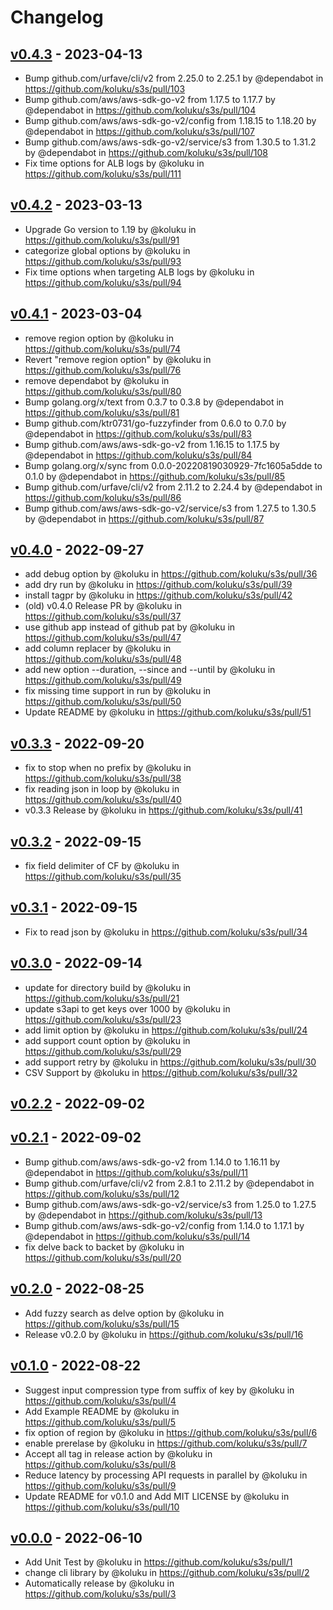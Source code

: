 # Changelog

## [v0.4.3](https://github.com/koluku/s3s/compare/v0.4.2...v0.4.3) - 2023-04-13
- Bump github.com/urfave/cli/v2 from 2.25.0 to 2.25.1 by @dependabot in https://github.com/koluku/s3s/pull/103
- Bump github.com/aws/aws-sdk-go-v2 from 1.17.5 to 1.17.7 by @dependabot in https://github.com/koluku/s3s/pull/104
- Bump github.com/aws/aws-sdk-go-v2/config from 1.18.15 to 1.18.20 by @dependabot in https://github.com/koluku/s3s/pull/107
- Bump github.com/aws/aws-sdk-go-v2/service/s3 from 1.30.5 to 1.31.2 by @dependabot in https://github.com/koluku/s3s/pull/108
- Fix time options for ALB logs by @koluku in https://github.com/koluku/s3s/pull/111

## [v0.4.2](https://github.com/koluku/s3s/compare/v0.4.1...v0.4.2) - 2023-03-13
- Upgrade Go version to 1.19 by @koluku in https://github.com/koluku/s3s/pull/91
- categorize global options by @koluku in https://github.com/koluku/s3s/pull/93
- Fix time options when targeting ALB logs by @koluku in https://github.com/koluku/s3s/pull/94

## [v0.4.1](https://github.com/koluku/s3s/compare/v0.4.0...v0.4.1) - 2023-03-04
- remove region option by @koluku in https://github.com/koluku/s3s/pull/74
- Revert "remove region option" by @koluku in https://github.com/koluku/s3s/pull/76
- remove dependabot by @koluku in https://github.com/koluku/s3s/pull/80
- Bump golang.org/x/text from 0.3.7 to 0.3.8 by @dependabot in https://github.com/koluku/s3s/pull/81
- Bump github.com/ktr0731/go-fuzzyfinder from 0.6.0 to 0.7.0 by @dependabot in https://github.com/koluku/s3s/pull/83
- Bump github.com/aws/aws-sdk-go-v2 from 1.16.15 to 1.17.5 by @dependabot in https://github.com/koluku/s3s/pull/84
- Bump golang.org/x/sync from 0.0.0-20220819030929-7fc1605a5dde to 0.1.0 by @dependabot in https://github.com/koluku/s3s/pull/85
- Bump github.com/urfave/cli/v2 from 2.11.2 to 2.24.4 by @dependabot in https://github.com/koluku/s3s/pull/86
- Bump github.com/aws/aws-sdk-go-v2/service/s3 from 1.27.5 to 1.30.5 by @dependabot in https://github.com/koluku/s3s/pull/87

## [v0.4.0](https://github.com/koluku/s3s/compare/v0.3.3...v0.4.0) - 2022-09-27
- add debug option by @koluku in https://github.com/koluku/s3s/pull/36
- add dry run by @koluku in https://github.com/koluku/s3s/pull/39
- install tagpr by @koluku in https://github.com/koluku/s3s/pull/42
- (old) v0.4.0 Release PR by @koluku in https://github.com/koluku/s3s/pull/37
- use github app instead of github pat by @koluku in https://github.com/koluku/s3s/pull/47
- add column replacer by @koluku in https://github.com/koluku/s3s/pull/48
- add new option --duration, --since and --until by @koluku in https://github.com/koluku/s3s/pull/49
- fix missing time support in run by @koluku in https://github.com/koluku/s3s/pull/50
- Update README by @koluku in https://github.com/koluku/s3s/pull/51

## [v0.3.3](https://github.com/koluku/s3s/compare/v0.3.2...v0.3.3) - 2022-09-20
- fix to stop when no prefix by @koluku in https://github.com/koluku/s3s/pull/38
- fix reading json in loop by @koluku in https://github.com/koluku/s3s/pull/40
- v0.3.3 Release by @koluku in https://github.com/koluku/s3s/pull/41

## [v0.3.2](https://github.com/koluku/s3s/compare/v0.3.1...v0.3.2) - 2022-09-15
- fix field delimiter of CF by @koluku in https://github.com/koluku/s3s/pull/35

## [v0.3.1](https://github.com/koluku/s3s/compare/v0.3.0...v0.3.1) - 2022-09-15
- Fix to read json by @koluku in https://github.com/koluku/s3s/pull/34

## [v0.3.0](https://github.com/koluku/s3s/compare/v0.2.2...v0.3.0) - 2022-09-14
- update for directory build by @koluku in https://github.com/koluku/s3s/pull/21
- update s3api to get keys over 1000 by @koluku in https://github.com/koluku/s3s/pull/23
- add limit option by @koluku in https://github.com/koluku/s3s/pull/24
- add support count option by @koluku in https://github.com/koluku/s3s/pull/29
- add support retry by @koluku in https://github.com/koluku/s3s/pull/30
- CSV Support by @koluku in https://github.com/koluku/s3s/pull/32

## [v0.2.2](https://github.com/koluku/s3s/compare/v0.2.1...v0.2.2) - 2022-09-02

## [v0.2.1](https://github.com/koluku/s3s/compare/v0.2.0...v0.2.1) - 2022-09-02
- Bump github.com/aws/aws-sdk-go-v2 from 1.14.0 to 1.16.11 by @dependabot in https://github.com/koluku/s3s/pull/11
- Bump github.com/urfave/cli/v2 from 2.8.1 to 2.11.2 by @dependabot in https://github.com/koluku/s3s/pull/12
- Bump github.com/aws/aws-sdk-go-v2/service/s3 from 1.25.0 to 1.27.5 by @dependabot in https://github.com/koluku/s3s/pull/13
- Bump github.com/aws/aws-sdk-go-v2/config from 1.14.0 to 1.17.1 by @dependabot in https://github.com/koluku/s3s/pull/14
- fix delve back to backet by @koluku in https://github.com/koluku/s3s/pull/20

## [v0.2.0](https://github.com/koluku/s3s/compare/v0.1.0...v0.2.0) - 2022-08-25
- Add fuzzy search as delve option by @koluku in https://github.com/koluku/s3s/pull/15
- Release v0.2.0 by @koluku in https://github.com/koluku/s3s/pull/16

## [v0.1.0](https://github.com/koluku/s3s/compare/v0.0.0...v0.1.0) - 2022-08-22
- Suggest input compression type from suffix of key by @koluku in https://github.com/koluku/s3s/pull/4
- Add Example README by @koluku in https://github.com/koluku/s3s/pull/5
- fix option  of region by @koluku in https://github.com/koluku/s3s/pull/6
- enable prerelase by @koluku in https://github.com/koluku/s3s/pull/7
- Accept all tag in release action by @koluku in https://github.com/koluku/s3s/pull/8
- Reduce latency by processing API requests in parallel by @koluku in https://github.com/koluku/s3s/pull/9
- Update README for v0.1.0 and Add MIT LICENSE by @koluku in https://github.com/koluku/s3s/pull/10

## [v0.0.0](https://github.com/koluku/s3s/commits/v0.0.0) - 2022-06-10
- Add Unit Test by @koluku in https://github.com/koluku/s3s/pull/1
- change cli library by @koluku in https://github.com/koluku/s3s/pull/2
- Automatically release by @koluku in https://github.com/koluku/s3s/pull/3
